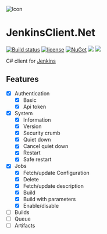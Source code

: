 ![Icon](https://i.imgur.com/6pnQJlc.jpg?1)
# JenkinsClient.Net 
[![Build status](https://ci.appveyor.com/api/projects/status/u5whudc4r78cu1ef?svg=true)](https://ci.appveyor.com/project/lvermeulen/jenkinsclient-net)
 [![license](https://img.shields.io/github/license/lvermeulen/JenkinsClient.Net.svg?maxAge=2592000)](https://github.com/lvermeulen/JenkinsClient.Net/blob/master/LICENSE) [![NuGet](https://img.shields.io/nuget/vpre/JenkinsClient.Net.svg?maxAge=2592000)](https://www.nuget.org/packages/JenkinsClient.Net/) 
 ![](https://img.shields.io/badge/.net-4.6-yellowgreen.svg) ![](https://img.shields.io/badge/netstandard-1.6-yellowgreen.svg)

C# client for [Jenkins](https://jenkins.io)

## Features
* [X] Authentication
    * [X] Basic
    * [X] Api token
* [X] System
    * [X] Information
    * [X] Version
    * [X] Security crumb
    * [X] Quiet down
    * [X] Cancel quiet down
    * [X] Restart
    * [X] Safe restart
* [X] Jobs
    * [X] Fetch/update Configuration
    * [X] Delete
    * [X] Fetch/update description
    * [X] Build
    * [X] Build with parameters
    * [X] Enable/disable
* [ ] Builds
* [ ] Queue
* [ ] Artifacts
